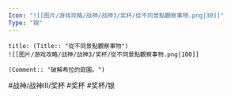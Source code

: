 ```yaml
---
Icon: "![[图片/游戏攻略/战神/战神3/奖杯/從不同景點觀察事物.png|30]]"
Type: "银"
---
```

```ad-common-silver-trophy
title: (Title:: "從不同景點觀察事物")
![[图片/游戏攻略/战神/战神3/奖杯/從不同景點觀察事物.png|100]]

(Comment:: "破解希拉的庭園。")
```

#战神/战神III/奖杯 #奖杯 #奖杯/银
